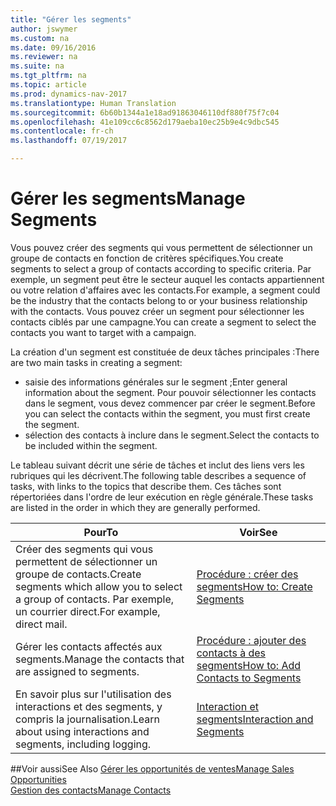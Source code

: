 ```yaml
---
title: "Gérer les segments"
author: jswymer
ms.custom: na
ms.date: 09/16/2016
ms.reviewer: na
ms.suite: na
ms.tgt_pltfrm: na
ms.topic: article
ms.prod: dynamics-nav-2017
ms.translationtype: Human Translation
ms.sourcegitcommit: 6b60b1344a1e18ad91863046110df880f75f7c04
ms.openlocfilehash: 41e109cc6c8562d179aeba10ec25b9e4c9dbc545
ms.contentlocale: fr-ch
ms.lasthandoff: 07/19/2017

---
```

# <a name="manage-segments"></a><span data-ttu-id="a8aa8-102">Gérer les segments</span><span class="sxs-lookup"><span data-stu-id="a8aa8-102">Manage Segments</span></span>
<span data-ttu-id="a8aa8-103">Vous pouvez créer des segments qui vous permettent de sélectionner un groupe de contacts en fonction de critères spécifiques.</span><span class="sxs-lookup"><span data-stu-id="a8aa8-103">You create segments to select a group of contacts according to specific criteria.</span></span> <span data-ttu-id="a8aa8-104">Par exemple, un segment peut être le secteur auquel les contacts appartiennent ou votre relation d'affaires avec les contacts.</span><span class="sxs-lookup"><span data-stu-id="a8aa8-104">For example, a segment could be the industry that the contacts belong to or your business relationship with the contacts.</span></span> <span data-ttu-id="a8aa8-105">Vous pouvez créer un segment pour sélectionner les contacts ciblés par une campagne.</span><span class="sxs-lookup"><span data-stu-id="a8aa8-105">You can create a segment to select the contacts you want to target with a campaign.</span></span>

<span data-ttu-id="a8aa8-106">La création d'un segment est constituée de deux tâches principales :</span><span class="sxs-lookup"><span data-stu-id="a8aa8-106">There are two main tasks in creating a segment:</span></span>

* <span data-ttu-id="a8aa8-107">saisie des informations générales sur le segment ;</span><span class="sxs-lookup"><span data-stu-id="a8aa8-107">Enter general information about the segment.</span></span> <span data-ttu-id="a8aa8-108">Pour pouvoir sélectionner les contacts dans le segment, vous devez commencer par créer le segment.</span><span class="sxs-lookup"><span data-stu-id="a8aa8-108">Before you can select the contacts within the segment, you must first create the segment.</span></span>
* <span data-ttu-id="a8aa8-109">sélection des contacts à inclure dans le segment.</span><span class="sxs-lookup"><span data-stu-id="a8aa8-109">Select the contacts to be included within the segment.</span></span>

<span data-ttu-id="a8aa8-110">Le tableau suivant décrit une série de tâches et inclut des liens vers les rubriques qui les décrivent.</span><span class="sxs-lookup"><span data-stu-id="a8aa8-110">The following table describes a sequence of tasks, with links to the topics that describe them.</span></span> <span data-ttu-id="a8aa8-111">Ces tâches sont répertoriées dans l'ordre de leur exécution en règle générale.</span><span class="sxs-lookup"><span data-stu-id="a8aa8-111">These tasks are listed in the order in which they are generally performed.</span></span>

|<span data-ttu-id="a8aa8-112">Pour</span><span class="sxs-lookup"><span data-stu-id="a8aa8-112">To</span></span> |<span data-ttu-id="a8aa8-113">Voir</span><span class="sxs-lookup"><span data-stu-id="a8aa8-113">See</span></span> |
|---|----|
|<span data-ttu-id="a8aa8-114">Créer des segments qui vous permettent de sélectionner un groupe de contacts.</span><span class="sxs-lookup"><span data-stu-id="a8aa8-114">Create segments which allow you to select a group of contacts.</span></span> <span data-ttu-id="a8aa8-115">Par exemple, un courrier direct.</span><span class="sxs-lookup"><span data-stu-id="a8aa8-115">For example, direct mail.</span></span>|[<span data-ttu-id="a8aa8-116">Procédure : créer des segments</span><span class="sxs-lookup"><span data-stu-id="a8aa8-116">How to: Create Segments</span></span>](marketing-how-create-segment.md)|
|<span data-ttu-id="a8aa8-117">Gérer les contacts affectés aux segments.</span><span class="sxs-lookup"><span data-stu-id="a8aa8-117">Manage the contacts that are assigned to segments.</span></span>|[<span data-ttu-id="a8aa8-118">Procédure : ajouter des contacts à des segments</span><span class="sxs-lookup"><span data-stu-id="a8aa8-118">How to: Add Contacts to Segments</span></span>](marketing-add-contact-segment.md)|
|<span data-ttu-id="a8aa8-119">En savoir plus sur l'utilisation des interactions et des segments, y compris la journalisation.</span><span class="sxs-lookup"><span data-stu-id="a8aa8-119">Learn about using interactions and segments, including logging.</span></span>|[<span data-ttu-id="a8aa8-120">Interaction et segments</span><span class="sxs-lookup"><span data-stu-id="a8aa8-120">Interaction and Segments</span></span>](marketing-interaction-segments.md)|

##<a name="see-also"></a><span data-ttu-id="a8aa8-121">Voir aussi</span><span class="sxs-lookup"><span data-stu-id="a8aa8-121">See Also</span></span>
[<span data-ttu-id="a8aa8-122">Gérer les opportunités de ventes</span><span class="sxs-lookup"><span data-stu-id="a8aa8-122">Manage Sales Opportunities</span></span>](marketing-manage-sales-opportunities.md)  
[<span data-ttu-id="a8aa8-123">Gestion des contacts</span><span class="sxs-lookup"><span data-stu-id="a8aa8-123">Manage Contacts</span></span>](marketing-contacts.md)

